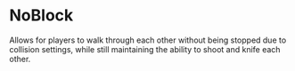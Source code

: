 # NoBlock
Allows for players to walk through each other without being stopped due to collision settings, while still maintaining the ability to shoot and knife each other.
